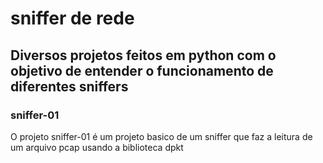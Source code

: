 # sniffer de rede


<h2>Diversos projetos feitos em python com o objetivo de entender o funcionamento de diferentes sniffers
</h2>


<h3>
sniffer-01
</h3>


<p>
O projeto sniffer-01 é um projeto basico de um sniffer que faz a leitura 
de um arquivo pcap usando a biblioteca dpkt
</p>